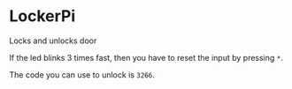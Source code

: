 # LockerPi
Locks and unlocks door

If the led blinks 3 times fast, then you have to reset the input by pressing `*`.

The code you can use to unlock is `3266`.

